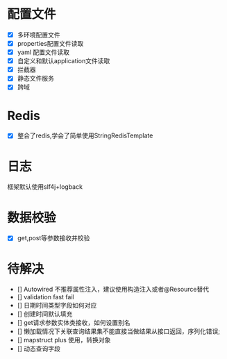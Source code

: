 # 配置文件
- [x] 多环境配置文件
- [x] properties配置文件读取
- [x] yaml 配置文件读取
- [x] 自定义和默认application文件读取
- [x] 拦截器
- [x] 静态文件服务
- [x] 跨域

# Redis
- [x] 整合了redis,学会了简单使用StringRedisTemplate

# 日志
框架默认使用slf4j+logback

# 数据校验
- [x] get,post等参数接收并校验

# 待解决
- [] Autowired 不推荐属性注入，建议使用构造注入或者@Resource替代
- [] validation fast fail
- [] 日期时间类型字段如何对应
- [] 创建时间默认填充
- [] get请求参数实体类接收，如何设置别名
- [] 懒加载情况下关联查询结果集不能直接当做结果从接口返回，序列化错误; 
- [] mapstruct plus 使用，转换对象
- [] 动态查询字段